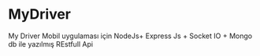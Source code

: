 # MyDriver
My Driver Mobil uygulaması için NodeJs+ Express Js + Socket IO + Mongo db ile yazılmış  REstfull Api
